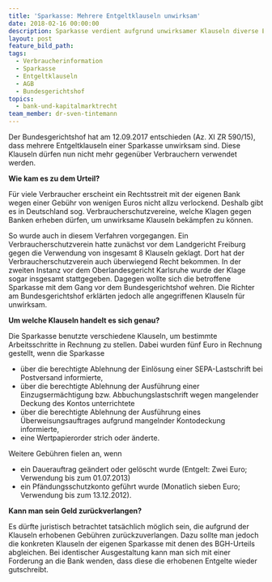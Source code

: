 ```yaml
---
title: 'Sparkasse: Mehrere Entgeltklauseln unwirksam'
date: 2018-02-16 00:00:00
description: Sparkasse verdient aufgrund unwirksamer Klauseln diverse Entgelte.
layout: post
feature_bild_path:
tags:
  - Verbraucherinformation
  - Sparkasse
  - Entgeltklauseln
  - AGB
  - Bundesgerichtshof
topics:
  - bank-und-kapitalmarktrecht
team_member: dr-sven-tintemann
---
```


Der Bundesgerichtshof hat am 12.09.2017 entschieden (Az. XI ZR 590/15), dass mehrere Entgeltklauseln einer Sparkasse unwirksam sind. Diese Klauseln dürfen nun nicht mehr gegenüber Verbrauchern verwendet werden.

**Wie kam es zu dem Urteil?**

Für viele Verbraucher erscheint ein Rechtsstreit mit der eigenen Bank wegen einer Gebühr von wenigen Euros nicht allzu verlockend. Deshalb gibt es in Deutschland sog. Verbraucherschutzvereine, welche Klagen gegen Banken erheben dürfen, um unwirksame Klauseln bekämpfen zu können.

So wurde auch in diesem Verfahren vorgegangen. Ein Verbraucherschutzverein hatte zunächst vor dem Landgericht Freiburg gegen die Verwendung von insgesamt 8 Klauseln geklagt. Dort hat der Verbraucherschutzverein auch überwiegend Recht bekommen. In der zweiten Instanz vor dem Oberlandesgericht Karlsruhe wurde der Klage sogar insgesamt stattgegeben. Dagegen wollte sich die betroffene Sparkasse mit dem Gang vor dem Bundesgerichtshof wehren. Die Richter am Bundesgerichtshof erklärten jedoch alle angegriffenen Klauseln für unwirksam.

**Um welche Klauseln handelt es sich genau?**

Die Sparkasse benutzte verschiedene Klauseln, um bestimmte Arbeitsschritte in Rechnung zu stellen. Dabei wurden fünf Euro in Rechnung gestellt, wenn die Sparkasse

* über die berechtigte Ablehnung der Einlösung einer SEPA-Lastschrift bei Postversand informierte,
* über die berechtigte Ablehnung der Ausführung einer Einzugsermächtigung bzw. Abbuchungslastschrift wegen mangelender Deckung des Kontos unterrichtete
* über die berechtigte Ablehnung der Ausführung eines Überweisungsauftrages aufgrund mangelnder Kontodeckung informierte,
* eine Wertpapierorder strich oder änderte.

Weitere Gebühren fielen an, wenn

* ein Dauerauftrag geändert oder gelöscht wurde (Entgelt: Zwei Euro; Verwendung bis zum 01.07.2013)
* ein Pfändungsschutzkonto geführt wurde (Monatlich sieben Euro; Verwendung bis zum 13.12.2012).

**Kann man sein Geld zurückverlangen?**

Es dürfte juristisch betrachtet tatsächlich möglich sein, die aufgrund der Klauseln erhobenen Gebühren zurückzuverlangen. Dazu sollte man jedoch die konkreten Klauseln der eigenen Sparkasse mit denen des BGH-Urteils abgleichen. Bei identischer Ausgestaltung kann man sich mit einer Forderung an die Bank wenden, dass diese die erhobenen Entgelte wieder gutschreibt.